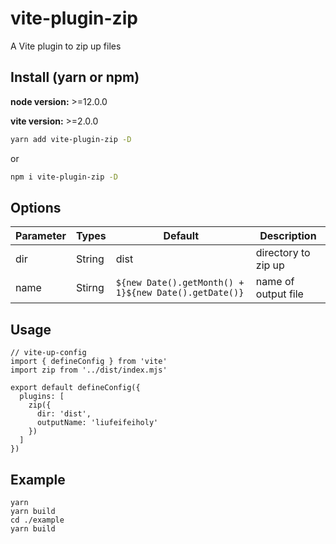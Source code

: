 # vite-plugin-zip
A Vite plugin to zip up files

## Install (yarn or npm)

**node version:** >=12.0.0

**vite version:** >=2.0.0

```bash
yarn add vite-plugin-zip -D
```

or

```bash
npm i vite-plugin-zip -D
```



## Options
| Parameter  | Types                 | Default | Description  
| ---------- | --------------------- | ------- | ------------
|dir         | String                |dist| directory to zip up
|name        | Stirng                |`${new Date().getMonth() + 1}${new Date().getDate()}`| name of output file



## Usage
```
// vite-up-config
import { defineConfig } from 'vite'
import zip from '../dist/index.mjs'

export default defineConfig({
  plugins: [
    zip({
      dir: 'dist',
      outputName: 'liufeifeiholy'
    })
  ]
})
```

## Example
```
yarn
yarn build
cd ./example
yarn build
```


